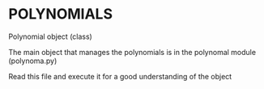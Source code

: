 # POLYNOMIALS
Polynomial object (class) 

  The main object that manages the polynomials is in the polynomal module (polynoma.py)
  
  Read this file and execute it for a good understanding of the object 
